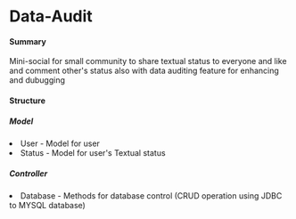 # Data-Audit
<h4>Summary</h4>
<p>Mini-social for small community to share textual status to everyone and like and comment other's status also with data auditing feature for enhancing and dubugging</p>
<h4>Structure</h4>
<h5>Model</h5>
<li>User - Model for user
<li>Status - Model for user's Textual status
<h5>Controller</h5>
 <li>Database - Methods for database control (CRUD operation using JDBC to MYSQL database)
